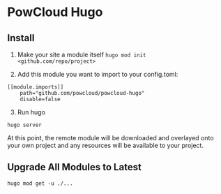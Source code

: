 # PowCloud Hugo

## Install

1. Make your site a module itself
```hugo mod init <github.com/repo/project>```

2. Add this module you want to import to your config.toml:
```
[[module.imports]]
    path="github.com/powcloud/powcloud-hugo"
    disable=false
```

3. Run hugo

```
hugo server
```

At this point, the remote module will be downloaded and overlayed onto your own project and any resources will be available to your project.

## Upgrade All Modules to Latest
```
hugo mod get -u ./...
```

